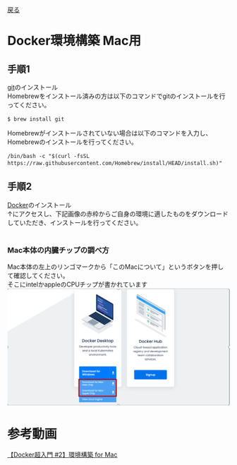 [戻る](環境構築.md)
# Docker環境構築 Mac用

## 手順1
[git](https://git-scm.com/download/mac)のインストール<br>
Homebrewをインストール済みの方は以下のコマンドでgitのインストールを行ってください。<br>
```
$ brew install git
```
Homebrewがインストールされていない場合は以下のコマンドを入力し、Homebrewのインストールを行ってください。
```
/bin/bash -c "$(curl -fsSL https://raw.githubusercontent.com/Homebrew/install/HEAD/install.sh)"
```

## 手順2
[Docker](https://www.docker.com/get-started/)のインストール<br>
↑にアクセスし、下記画像の赤枠からご自身の環境に適したものをダウンロードしていただき、インストールを行ってください。<br>
<br>
### Mac本体の内臓チップの調べ方
Mac本体の左上のリンゴマークから「このMacについて」というボタンを押して確認してください。
<br>そこにintelかappleのCPUチップが書かれています<br>
![Dockerinstall.png](../img/Dockerinstall.png)


# 参考動画
[【Docker超入門 #2】環境構築 for Mac](https://www.youtube.com/watch?v=OQ5m9iEbRu0&t=0s)